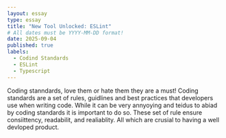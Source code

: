 ```yaml
---
layout: essay
type: essay
title: "New Tool Unlocked: ESLint"
# All dates must be YYYY-MM-DD format!
date: 2025-09-04
published: true
labels:
  - Codind Standards
  - ESLint
  - Typescript
---
```


Coding stanndards, love them or hate them they are a must! Coding standards are a set of rules, guidlines and best practices that developers use when writing code. While it can be very annyoying and teidus to abiad by coding standards it is important to do so. These set of rule ensure consiittency, readabilit, and realiablity. All which are crusial to having a well devloped product. 